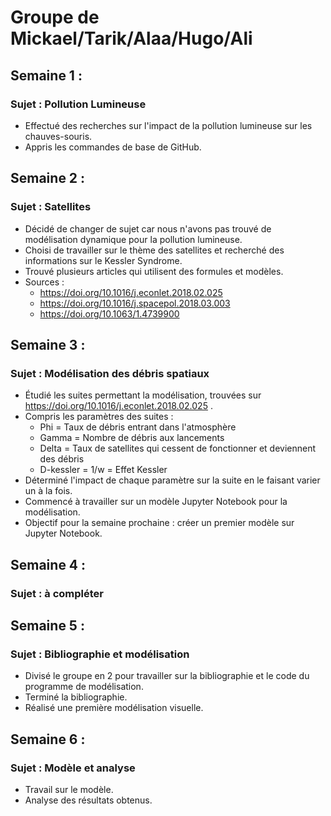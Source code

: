 # Groupe de Mickael/Tarik/Alaa/Hugo/Ali

## Semaine 1 :
### Sujet : Pollution Lumineuse 
- Effectué des recherches sur l'impact de la pollution lumineuse sur les chauves-souris.  
- Appris les commandes de base de GitHub.

## Semaine 2 : 
### Sujet : Satellites  
- Décidé de changer de sujet car nous n'avons pas trouvé de modélisation dynamique pour la pollution lumineuse.
- Choisi de travailler sur le thème des satellites et recherché des informations sur le Kessler Syndrome. 
- Trouvé plusieurs articles qui utilisent des formules et modèles.  
- Sources : 
    - https://doi.org/10.1016/j.econlet.2018.02.025  
    - https://doi.org/10.1016/j.spacepol.2018.03.003  
    - https://doi.org/10.1063/1.4739900  

## Semaine 3 :
### Sujet : Modélisation des débris spatiaux
- Étudié les suites permettant la modélisation, trouvées sur https://doi.org/10.1016/j.econlet.2018.02.025 .
- Compris les paramètres des suites :
    - Phi = Taux de débris entrant dans l'atmosphère
    - Gamma = Nombre de débris aux lancements
    - Delta = Taux de satellites qui cessent de fonctionner et deviennent des débris
    - D-kessler = 1/w = Effet Kessler
- Déterminé l'impact de chaque paramètre sur la suite en le faisant varier un à la fois.
- Commencé à travailler sur un modèle Jupyter Notebook pour la modélisation.
- Objectif pour la semaine prochaine : créer un premier modèle sur Jupyter Notebook.

## Semaine 4 :
### Sujet : à compléter

## Semaine 5 :
### Sujet : Bibliographie et modélisation
- Divisé le groupe en 2 pour travailler sur la bibliographie et le code du programme de modélisation.
- Terminé la bibliographie.
- Réalisé une première modélisation visuelle.

## Semaine 6 :
### Sujet : Modèle et analyse
- Travail sur le modèle.
- Analyse des résultats obtenus. 
